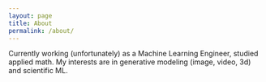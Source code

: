 ```yaml
---
layout: page
title: About
permalink: /about/
---
```


Currently working (unfortunately) as a Machine Learning Engineer, studied applied math.
My interests are in generative modeling (image, video, 3d) and scientific ML.
